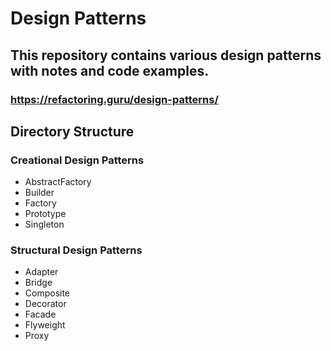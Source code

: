 # Design Patterns
## This repository contains various design patterns with notes and code examples.
### https://refactoring.guru/design-patterns/

## Directory Structure
### Creational Design Patterns

- AbstractFactory
- Builder
- Factory
- Prototype
- Singleton

### Structural Design Patterns

- Adapter
- Bridge
- Composite
- Decorator
- Facade
- Flyweight
- Proxy